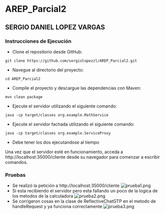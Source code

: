 
# AREP_Parcial2
## SERGIO DANIEL LOPEZ VARGAS
### Instrucciones de Ejecución
* Clone el repositorio desde GitHub:

```
git clone https://github.com/sergiolopezzl/AREP_Parcial2.git
```

* Navegue al directorio del proyecto: 

```
cd AREP_Parcial2
```

* Compile el proyecto y descargue las dependencias con Maven: 

```
mvn clean package
```

* Ejecute el servidor utilizando el siguiente comando: 

```
java -cp target/classes org.example.MathService
```
* Ejecute el servidor fachada utilizando el siguiente comando:
```
java -cp target/classes org.example.ServiceProxy
```
* Debe tener los dos ejecutandose al tiempo

Una vez que el servidor esté en funcionamiento, acceda a 
http://localhost:35000/cliente desde su navegador para comenzar a escribir comandos.

### Pruebas
* Se realizó la petición a http://localhost:35000/cliente
![prueba1.png](src/main/resources/img/prueba1.PNG)
* Si esta recibiendo el servidor pero esta fallando un poco de la logica de los metodos de la calculadora
  ![prueba2.png](src/main/resources/img/prueba2.PNG)
* Se corrigeron cosas en la clase de ReflectiveChatGTP en el metodo de handleRequest y ya funciona correctamente
  ![prueba3.png](src/main/resources/img/prueba3.PNG)
